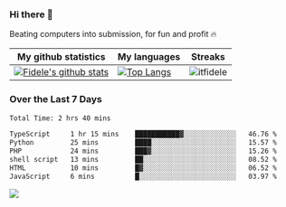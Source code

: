 ### Hi there 👋
<p>Beating computers into submission, for fun and profit 🔥</p>

|My github statistics|My languages|Streaks|
|-|-|-|
|[![Fidele's github stats](https://github-readme-stats.vercel.app/api?username=itfidele&count_private=true&show_icons=true&theme=dark&hide_title=true)](https://github.com/itfidele)|[![Top Langs](https://github-readme-stats.vercel.app/api/top-langs/?username=itfidele&show_icons=true&langs_count=8&theme=dark&layout=compact&hide_title=true)](https://github.com/itfidele)|![itfidele](https://github-readme-streak-stats.herokuapp.com/?user=itfidele&theme=dark)

### Over the Last 7 Days
<!--START_SECTION:waka-->

```txt
Total Time: 2 hrs 40 mins

TypeScript     1 hr 15 mins    ███████████▓░░░░░░░░░░░░░   46.76 %
Python         25 mins         ████░░░░░░░░░░░░░░░░░░░░░   15.57 %
PHP            24 mins         ███▓░░░░░░░░░░░░░░░░░░░░░   15.26 %
shell script   13 mins         ██░░░░░░░░░░░░░░░░░░░░░░░   08.52 %
HTML           10 mins         █▓░░░░░░░░░░░░░░░░░░░░░░░   06.52 %
JavaScript     6 mins          █░░░░░░░░░░░░░░░░░░░░░░░░   03.97 %
```

<!--END_SECTION:waka-->



![](https://komarev.com/ghpvc/?username=itfidele)
